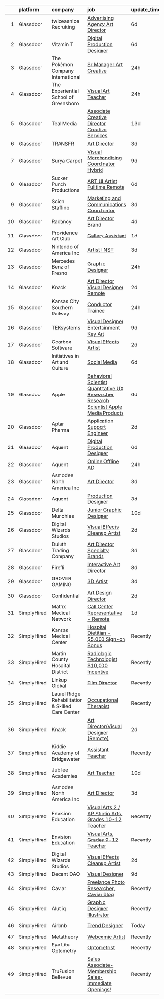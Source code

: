 

|    | platform    | company                                           | job                                                                                                                                                                                                                                                                                                                                                                                                                                                                                                                                                                                                                                                                                                                                                                                                                                                                                                                                                                                                                                                                                                                                                                                                                                                                                                                                                                                                                                                                                | update_time   | location                      |
|---:|:------------|:--------------------------------------------------|:-----------------------------------------------------------------------------------------------------------------------------------------------------------------------------------------------------------------------------------------------------------------------------------------------------------------------------------------------------------------------------------------------------------------------------------------------------------------------------------------------------------------------------------------------------------------------------------------------------------------------------------------------------------------------------------------------------------------------------------------------------------------------------------------------------------------------------------------------------------------------------------------------------------------------------------------------------------------------------------------------------------------------------------------------------------------------------------------------------------------------------------------------------------------------------------------------------------------------------------------------------------------------------------------------------------------------------------------------------------------------------------------------------------------------------------------------------------------------------------|:--------------|:------------------------------|
|  1 | Glassdoor   | twiceasnice Recruiting                            | [Advertising Agency Art Director](https://www.glassdoor.com/partner/jobListing.htm?pos=112&ao=1110586&s=58&guid=000001826cca184084ff4cf8d9cf7972&src=GD_JOB_AD&t=SR&vt=w&ea=1&cs=1_e7f23b87&cb=1659682560487&jobListingId=1008037743719&cpc=E773D000C9BC26FA&jrtk=3-0-1g9mck63i28q9001-1g9mck641itn8800-00c98e8fa3648e20--6NYlbfkN0AIiLXtwtv0BDns9BiY4ItblantFozdL6jLmLxNvS8mvn1ldsy0jlMz0zzKQLMJlE01Mg_fVyKu5_k4U0AOrK2-KBYE1oiYSgPKMhJ7BB5MjsviJVvmyBhK6_U6xHLO_PGk0yWxUXJgKwwlNwq4X7Id9IxDjc_cg1_fHiaU7oQ6Ui8lMyFnavqrhbsgu-I6rehEaNhjLkGo49_16hLZN_mvQFTBn6i5lDB16LCW_IwAD8c612TsZm-fbQuk5umipQSGQciQMQvsItzjjSamZZeSBleL2A3kCULR6TYcQYOl8vldCSkPBT2U1JWzN20okxLd-2sXDVIQcSb_UxjxztTn-261ituKG0xEgkgJI3mO1-ArKzLuiLMoEkHt_t0OGb3nsbWrPc1pxEQw2Pwj57ExikMOJYMMzw32STLx850HMxTK1DaLE3B1zf3s18dfXK5q2DpoxrXGNQqeV3-0SDnZVvH9stMhPFOaJO5R1bPbvyVnGLJjqVv0R4u0jPxR4YLLsNXqA_i7ngdwO7qbatiT)                                                                                                                                                                                                                                                                                                                                                                                                                                                                                                                                                                                         | 6d            | Atlanta, GA                   |
|  2 | Glassdoor   | Vitamin T                                         | [Digital Production Designer](https://www.glassdoor.com/partner/jobListing.htm?pos=118&ao=1110586&s=58&guid=000001826cca184084ff4cf8d9cf7972&src=GD_JOB_AD&t=SR&vt=w&cs=1_5df50f59&cb=1659682560488&jobListingId=1008038558203&cpc=8795CF9063CD573D&jrtk=3-0-1g9mck63i28q9001-1g9mck641itn8800-0b28829f4bd3d0ef--6NYlbfkN0DMrcEu7yrtATojKJA7cEzGQ3FdRGWLh0CZQInL4ECGI6k5tN82kdM0OKoro5eXmjpbPmk1f5YwH-U8sNZ9vwYDSq7NIA3v2pgwkd2khJGuQdhVP4oj6pbmLrHZ5fdsvbQpcM8qrC_W_XGQD7e-BOya_9Z7bGsf_wzHLqtA_-uZOiF4_CRITC546T8HtuikgO6Cw31aUoPgFqNZTPbWmIkMvRjR29M4yLiF9hQDlll-xtweMfFmmDtdTt3QKLAwGw7sX4hh-dWlu-AWM0QW49r1A3JnxNdAtOScwJ6xYUqh7Cxl57qgxH6WW4bJmDI1VFlXIwSap3-Jt_-sy3Y-bjG1cVP9fIPyqMf4sorPoSvTbI7l7VB1rBtR2CtRrgRVSpGyEUn_RGIAgKyvmW7AA9RN1me4Zdr24zV6XDeD6JymvUdu_YFaG-SVs6t0f3dLVFKIlXREMglAJw%3D%3D)                                                                                                                                                                                                                                                                                                                                                                                                                                                                                                                                                                                                                                                                      | 6d            | Remote                        |
|  3 | Glassdoor   | The Pokémon Company International                 | [Sr  Manager  Art   Creative](https://www.glassdoor.com/partner/jobListing.htm?pos=107&ao=1110586&s=58&guid=000001826cca184084ff4cf8d9cf7972&src=GD_JOB_AD&t=SR&vt=w&cs=1_2f54b29a&cb=1659682560486&jobListingId=1008053770742&cpc=32EE424DE2B657EB&jrtk=3-0-1g9mck63i28q9001-1g9mck641itn8800-579e1f21924cc107--6NYlbfkN0CsgUO0V2fSZxJANSxJiftVXeq1wpG4BxYFHzXoW0hPJnnKXvOitF3aOGGKDfgwzkQdk2jlmXp09wnn9CnnJb2WVP4ytZ9SPtf_VdGPE3FDa6oTvbYjF2CJamC3aezTsVi75tMGDDynbx_NBcInGV_KpJBkZjS89MSN3wDJN_cQdh7VJXH1k-BGeiNickPnC25WxBqU_EMYmo176yZZkpgq5VRmE_yS5K2GdfUaIz68degh9MeUE0AUbOZ8HSdLwIZkuTxFco-Is01kRIRJXKc3sEsqrJG1n0ARESM2uOmUuKCRvo452hu2te3Xu_ZN88_JLAohg-PwdM9YNTtMs3tsuE8MzbSJbxJxh0JugaPc_HJAW-mpAKquCeEOTtxqoG0bPyy4w6FKWSNLs30dWeVe2m1tIPKB6I1EZK_Up__LqU2iW9AMpc1OLGGjMaWfGT6r5xqFBANv3DK5JKij3yQ63Db2ZecxjYZ2lfxvnbSyFVP65h9jvlsDRqmIWsR-vsOki3ynPyN_YKqSZfBKVVRFWn-pB3gFWrSIHOlS2pAS0deRvq4s0HVxGDYNkpo7_lsXSzlqR9uP3m1a1mtcDwjuC2tsm12L2bvknFjPI1Pfkdd984Q2Fzw6Q8YWg2vnIVG-FkLyTIH52qhaoRgrr-OgB5YNv0PNUU7ykDCYsLZ5MaEzvgsid2qviPyTd3dDZdwoo1VmMIeGRUae1nSlCKAk0KdapvD59aOSLHJtCOoV1YCKLrYoFj-rE5ZZshvRNKqkJV-Nlqlf1Kjexg6pZeOZj8hhxSXn2a6iEPMoEy32sXcompsE-M-ryajCu6sy1bU69BYllkVzvpbAGlrYx9kaKaS2Anx3kTRTb5NqAQjLjC9LTuTvNXIl4tiIkxavplk-yIwDx9DNVe8-KK4vkBRZKr8ToZOXZMEhpFuYVa5y6A%3D%3D)                                                                                                                                                                      | 24h           | Seattle, WA                   |
|  4 | Glassdoor   | The Experiential School of Greensboro             | [Visual Art Teacher](https://www.glassdoor.com/partner/jobListing.htm?pos=106&ao=1110586&s=58&guid=000001826cca184084ff4cf8d9cf7972&src=GD_JOB_AD&t=SR&vt=w&ea=1&cs=1_adedf7be&cb=1659682560486&jobListingId=1008054253001&cpc=F45C15D234B746DE&jrtk=3-0-1g9mck63i28q9001-1g9mck641itn8800-97116d88185e2a28--6NYlbfkN0B9B5Ox2HDguN1JdlSCtGtgFeZoHL2TtC4dYIrxl5DLdC617qdb5XJn7WqbsJAN3S7-k1VOTsj0q2GXRDp9OAeQthSB1LExrjBrcDfdzuH1ErepiQADGGEoOKm5G_-N5Sc0JSjBy1oyntjJq_sIJs7RGgXUf2wZXPeNjY1ccxmZ7FdbHXsgqGiRoC9mv0zNGwngh39uUXmdnG4bJcPanXd83cEdHMmc_BxKfBxIET7EJOiVxl36m1W4kGdNwB7UhHYZkCzDub-sGM1wvS9uumze9i6Bff5y6iDb3APw076ihlxUHxbw8qWTGGGDE5I6O1Vm1S90DFavu25V2cAOXb4-o3Oqo6qKNxqLmVgwFfGYv3_Lq7XyDDmCuOMMYv6sJ7THvxVgOyFljNtkSNF7BT7xtmKT4fdtaIdywS7u8_4EKl6Y0NW2wi49zUHmps2WPXF9gGSvsuhinemYejSjmimh5oF72DuDvmYCDUqyP-J2JnZ3nrdAJ08PmSwrS-3Sdys%3D)                                                                                                                                                                                                                                                                                                                                                                                                                                                                                                                                                                                                                        | 24h           | Greensboro, NC                |
|  5 | Glassdoor   | Teal Media                                        | [Associate Creative Director  Creative Services](https://www.glassdoor.com/partner/jobListing.htm?pos=110&ao=1110586&s=58&guid=000001826cca184084ff4cf8d9cf7972&src=GD_JOB_AD&t=SR&vt=w&ea=1&cs=1_f2fbb3e8&cb=1659682560487&jobListingId=1008023829068&cpc=334ABAF5D42DC775&jrtk=3-0-1g9mck63i28q9001-1g9mck641itn8800-5bab1701b7cccd51--6NYlbfkN0CtoeRtagomAT2JEB0rPmXxWxZuy07FcrbwMayxAi8fiK9G27nXMfnxoGGFKluB-0kf6D9-y4z5OM4WmQHas4_mfc40ZLT_P0BXeH6VObC5WeWsRdTqSGIYAa70ic-S04VYqJJIr0b5iGt-o5txfjvXNF1HpuKJtwAOfMsMhdqxdCF9AamBAKnq2Bg_sSDezcah09dmpgbQRZjRv02onNYnWej9MSBM4iFFBZlZz3v4meqXSLPp7qtAuFybuPSh_r4twv-9t9lcxz6hxZZ_erUQ6KL50fC2bzgW9dkXicK8-DnOHeR_5crRtHgRGlwX07kNa2FvdWx-kbMDYACEG1ttLt_WQJHuX13ZP88KZuThobfPNN0IPzFagefkmMRTWk1ky7K5G8FfLHp0JMlieL4ZXQcvr60ChZB6i3Y1agEtEUBOBwyGxJNp4t3oZfnybhH8CSJwjduGnEX4QiCLsdGz4NYJRFzIn_Mtc-PbeAx0merByU2gosSMWqoMlTJwW1Rg-nZJJSRKMUebrTSv9C67OKMUk0-3tSWe83aXEaHPTM0psfSDmGS6)                                                                                                                                                                                                                                                                                                                                                                                                                                                                                                                                          | 13d           | Remote                        |
|  6 | Glassdoor   | TRANSFR                                           | [Art Director](https://www.glassdoor.com/partner/jobListing.htm?pos=123&ao=1136043&s=58&guid=000001826cca184084ff4cf8d9cf7972&src=GD_JOB_AD&t=SR&vt=w&ea=1&cs=1_aeb8afbf&cb=1659682560488&jobListingId=1008045533677&jrtk=3-0-1g9mck63i28q9001-1g9mck641itn8800-6a2601c49fad31bc-)                                                                                                                                                                                                                                                                                                                                                                                                                                                                                                                                                                                                                                                                                                                                                                                                                                                                                                                                                                                                                                                                                                                                                                                                 | 3d            | Remote                        |
|  7 | Glassdoor   | Surya Carpet                                      | [Visual Merchandising Coordinator Hybrid](https://www.glassdoor.com/partner/jobListing.htm?pos=121&ao=1110586&s=58&guid=000001826cca184084ff4cf8d9cf7972&src=GD_JOB_AD&t=SR&vt=w&ea=1&cs=1_900246a4&cb=1659682560489&jobListingId=1008029741067&cpc=7F6F94E2229B3AB5&jrtk=3-0-1g9mck63i28q9001-1g9mck641itn8800-a5092b8eb71265a3--6NYlbfkN0D0ff9e8Lfwlpl5zGbQmpn59AL71QmFd7VKOAnfyjZzp5sdngV8WPgYe0dov1m7Y2lAY3T0JFxzFWg4XPFGir4vlj4R1ahgXd8m82ByERJow8HI8NIsv9-rZGM8aLP1SD_iX86DP21sPNAZ7R1XK3dT4qaR5PYDA6oTxDc_nSn8bYBvbcfdecP0oPe49XDwmxQ-AzzyXUvAx1dl_veCCaS3lBr3WWTOrN_7NKvlb2fEY39LjytrRaGIH9EZRjZUZiF0knbx9C81KXR_-HhGXaRcraxJT1BIkwAD2ZpfR1NF8MMf5qsuzY3wLUEew0nYXBz54ORydvHvT0uLG4R0gd7YhoT2MNTmI9prrAFJFmm9xjOGMa-oXEGJG3us_MIrfzOdBW9PEBrv8-jN30nBFQzgRQKn4KCuqQHkVH3pDIhgtoOalpPPVI2HJSxhoIWH6jvShw_XF34SoIo7WyTamdaIzyKkvr3LQXYvPiPR86x1_A%3D%3D)                                                                                                                                                                                                                                                                                                                                                                                                                                                                                                                                                                                                                     | 9d            | White, GA                     |
|  8 | Glassdoor   | Sucker Punch Productions                          | [ART  UI Artist  Fulltime Remote ](https://www.glassdoor.com/partner/jobListing.htm?pos=127&ao=1136043&s=58&guid=000001826cca184084ff4cf8d9cf7972&src=GD_JOB_AD&t=SR&vt=w&ea=1&cs=1_1422265e&cb=1659682560489&jobListingId=1008038469077&jrtk=3-0-1g9mck63i28q9001-1g9mck641itn8800-c2fcca4d5011aef2-)                                                                                                                                                                                                                                                                                                                                                                                                                                                                                                                                                                                                                                                                                                                                                                                                                                                                                                                                                                                                                                                                                                                                                                             | 6d            | Remote                        |
|  9 | Glassdoor   | Scion Staffing                                    | [Marketing and Communications Coordinator](https://www.glassdoor.com/partner/jobListing.htm?pos=116&ao=1110586&s=58&guid=000001826cca184084ff4cf8d9cf7972&src=GD_JOB_AD&t=SR&vt=w&ea=1&cs=1_e306da5b&cb=1659682560488&jobListingId=1008044666191&cpc=7F6F94E2229B3AB5&jrtk=3-0-1g9mck63i28q9001-1g9mck641itn8800-cee030cfab376c82--6NYlbfkN0AxNjU9wWOnkzYrjpAN9mGGJnqCtvXlnsxswceXA4p8ao4_CB8eTwoONV01AmEp9w9zqHKmAbH78XJplTDk3M9Jm8igZETpzfwPSusq6w2WUeC0ZhxixjJMTcWSr_aqxobcrfaHcnrcEfUgBanlAgKSI2eK6XPYcVPWws-bviApNNaXyWKgF-QcNwMlCQu6DZOuDX8fDDbStAi9Tc6QTJi4IUCu-QBCnY1lOCcYw4EndIJIemZzngbpVRO4xJcLEEEy3Sjl98vtCKAF6mq677mIiXTXpmr2W6BIVT-hbzBAIKyYeQ-GbgUi7cIeUHLOoUJaaHgNn61w5nq0IjTEAWeP1pWfAdliy9CZ_n9M-pBF0RyTiMkcexMC0jrminMxXaPZGIxDdMaHBOoN6BcN4MBr7tKXWSyIh5RsBrMG3H6XXuWMFwEtI7dFA-Z0ketrYPwG4H9sz0o369pYFYIKMSlWGePZK6DMEPnduzqPpyOrTBXvGYDFK-F8w-oyjSkGmME%3D)                                                                                                                                                                                                                                                                                                                                                                                                                                                                                                                                                                                                  | 3d            | Washington, DC                |
| 10 | Glassdoor   | Radancy                                           | [Art Director   Brand](https://www.glassdoor.com/partner/jobListing.htm?pos=103&ao=1110586&s=58&guid=000001826cca184084ff4cf8d9cf7972&src=GD_JOB_AD&t=SR&vt=w&cs=1_1d231c4c&cb=1659682560485&jobListingId=1008042110137&cpc=F793441F64F6F721&jrtk=3-0-1g9mck63i28q9001-1g9mck641itn8800-91fc3ef525233141--6NYlbfkN0BmBivckoKIwb-7nkAIiT2NR1int7Qkje2fhghJUHqGcB2ippwtuDGZNOkv9I1xZQR2IVrya5RLwUF5KFKwJti3E6PCZfAWxgXFJwVgGC1X0F-jUnp-cPqsN6Sz00l8xpGMG1r6ZCmkW8ZV2O0jnkFfYqb78PSYhD7143aHdYmUVkWSoH6t_4s4pQF7FW8YAPbm6aCFHMaMPSXhPUF-1XBvEjQA1Rm5_EO1UWG2fArXpQY9JskdVYE5fFY-yUG36jRER_Cy0zXcF4jiTcJNYjB0MYmnvpy6ruyKmTuWthKTOF9DpxDHOaGIQrLleB23AZ8-nDfNjaR-0ixdoZsFGWqbnQhddpwmj1rDJQ64XEY8yAs4VzdvWbQ6lk9hKHYEPl3F-pA-wZ6gsRKyl4mpM5VVYUYzDf-Ezq7nQ9OpqL_VXeDuUMMMgKBcdkwLUGvhGDCBeZ7O3xfiXg%3D%3D)                                                                                                                                                                                                                                                                                                                                                                                                                                                                                                                                                                                                                                                                             | 4d            | Chicago, IL                   |
| 11 | Glassdoor   | Providence Art Club                               | [Gallery Assistant](https://www.glassdoor.com/partner/jobListing.htm?pos=108&ao=1110586&s=58&guid=000001826cca184084ff4cf8d9cf7972&src=GD_JOB_AD&t=SR&vt=w&ea=1&cs=1_00d15123&cb=1659682560486&jobListingId=1008050142707&cpc=4F748F1840550ABC&jrtk=3-0-1g9mck63i28q9001-1g9mck641itn8800-73f32e4500942448--6NYlbfkN0DsBOlmEAMqZtav1V1WKZO3RUElpafjggtWvxyDQ3xFSizXPSZQh0WduMabEnqfyZxmrddCfxa0hRIFbmnI1nhvXi4i0eFBVJeTQtwlZ4WWR4Nh1ToLLxxJYz8SHa-QC9LJ9NH2TAWHNl-i7hdDqS1xNqu4DgmVp__iXlzt_eChZ45yw0CMvAcBjaNn46-lhM2CzgJuGhwyaI0Rybtf8gM4FxTj6fGiGuOku13PVDQ6UgZc1L-2ot7k3afCDZxEcsjc3Kxv_IzoAl7FSM1fDGUS0SUNUUbv6F2M6e8lVgGOd-FxyX5_zEjWjnWcR74JSW-OK1aYAZP_luxKkLygk9jEm8v9wPpM6A4UigHKGauSr-tQV1UZ-72I7W1ozTCcqraxWdjSFjRvDMsgO3fkvwJgWSN-4RMLvreeOhjY60BmOaaLk5VJjtzOvaD-lfEOTFhsviHzWLllpnTNCPhCe28JWz72hYjmMJC4FpRbK5aC4nvK41O__OGS43s9psXIoWk%3D)                                                                                                                                                                                                                                                                                                                                                                                                                                                                                                                                                                                                                         | 1d            | Providence, RI                |
| 12 | Glassdoor   | Nintendo of America Inc                           | [Artist I  NST ](https://www.glassdoor.com/partner/jobListing.htm?pos=129&ao=1136043&s=58&guid=000001826cca184084ff4cf8d9cf7972&src=GD_JOB_AD&t=SR&vt=w&cs=1_39e5f89a&cb=1659682560489&jobListingId=1008045411369&jrtk=3-0-1g9mck63i28q9001-1g9mck641itn8800-1ecfadcba2738101-)                                                                                                                                                                                                                                                                                                                                                                                                                                                                                                                                                                                                                                                                                                                                                                                                                                                                                                                                                                                                                                                                                                                                                                                                    | 3d            | Redmond, WA                   |
| 13 | Glassdoor   | Mercedes Benz of Fresno                           | [Graphic Designer](https://www.glassdoor.com/partner/jobListing.htm?pos=126&ao=1136043&s=58&guid=000001826cca184084ff4cf8d9cf7972&src=GD_JOB_AD&t=SR&vt=w&ea=1&cs=1_961ac6c1&cb=1659682560489&jobListingId=1008053687240&jrtk=3-0-1g9mck63i28q9001-1g9mck641itn8800-a570e01a887ba227-)                                                                                                                                                                                                                                                                                                                                                                                                                                                                                                                                                                                                                                                                                                                                                                                                                                                                                                                                                                                                                                                                                                                                                                                             | 24h           | Remote                        |
| 14 | Glassdoor   | Knack                                             | [Art Director Visual Designer  Remote ](https://www.glassdoor.com/partner/jobListing.htm?pos=128&ao=1136043&s=58&guid=000001826cca184084ff4cf8d9cf7972&src=GD_JOB_AD&t=SR&vt=w&ea=1&cs=1_ceede8b4&cb=1659682560489&jobListingId=1008048687051&jrtk=3-0-1g9mck63i28q9001-1g9mck641itn8800-7cce2a9e27b4da1d-)                                                                                                                                                                                                                                                                                                                                                                                                                                                                                                                                                                                                                                                                                                                                                                                                                                                                                                                                                                                                                                                                                                                                                                        | 2d            | Miami, FL                     |
| 15 | Glassdoor   | Kansas City Southern Railway                      | [Conductor Trainee](https://www.glassdoor.com/partner/jobListing.htm?pos=101&ao=1110586&s=58&guid=000001826cca184084ff4cf8d9cf7972&src=GD_JOB_AD&t=SR&vt=w&ea=1&cs=1_7eb1b9bd&cb=1659682560485&jobListingId=1008054575050&cpc=14D5209370AEC984&jrtk=3-0-1g9mck63i28q9001-1g9mck641itn8800-af76c874ff74b4ec--6NYlbfkN0Cr86cjb1_JotPDkNA28EMHa2kQVB3dZ9CMWbhfesnfgTQ1l4OCvR6KLcao1CnJy9TSatHfRuOs6KGMGGFHih7rrOr6p-HX-nCr2D411vziSOH5ZZpQtAeI9Y2H5OArtZNS-U8ztELJdMq71j3MnaE_SeodC83SAm1nZ_QfzL0z98QwGQ64iMplUTudq85fKbKew2epE2St9g1BNa-Asu1DfKvGnx7A1WEejeA6VK8x2Ieo74fVn5_t7q2VhPdmo-rf-8ZAsmPKjCHMofS0mtGP1X11lsoLWQvK7Cotulkc89MICv7dGUL_Coy0sHdUk7z5rsLmu4PbpBOfZDa_uQN60brlg-ejoEvnR-7Ql6sMG7V7rM1DQ1kKViRpyVXNB74V4qmiEY422_QxApXFV9ies7S_vQ8wDLZFCUT_JGsFqKoqq1WPbQ9mZxb82D0dpqyM9ZJAcWz567Pak-lwADeUzhR6aD_QvajgY7AvACNLbtidnBzCO4kbTg6oxPYU9D3g2mOrXgqJxXeMM7qcWJOZbrcnrjearpjBSodJQCYlZ1Da1B0c9AWN0MaXXKB1aHzmtdTSLAM6920d8A4e5ihmc5aYA_UMgo4kTJb4TNDpcPUuDfVtToyh8GEgnsaGtbE9l0HbnpsVE-F2KHABIysPjGODcNKRTjSxGwedrZLUXMNornr3pZP11GsxQxReuLqhl2R31j1ABRWrfM6TqNYHnK7dJv4jWqWOy3dYk37HPRLTY0fW12A0-dxWq3qo4tJSmXQmseq3UTMViy34ZN5dZb67jCxzy-GD7gL9jxBWt3Q24Uu-lupa)                                                                                                                                                                                                                                                                                                       | 24h           | Lake Charles, LA              |
| 16 | Glassdoor   | TEKsystems                                        | [Visual Designer   Entertainment   Key Art](https://www.glassdoor.com/partner/jobListing.htm?pos=113&ao=1110586&s=58&guid=000001826cca184084ff4cf8d9cf7972&src=GD_JOB_AD&t=SR&vt=w&cs=1_ced33561&cb=1659682560487&jobListingId=1008030293023&cpc=F41FEAB56D215062&jrtk=3-0-1g9mck63i28q9001-1g9mck641itn8800-fc7b8478c22c26d8--6NYlbfkN0AuKz8EBO1xHDEL7V2YF9xF3dC_I9B9i-Zw2Jh8clPMK3KTieKealHQMRxLfyLBLKLSUl0pHI6PBicf-FdP95xtIUqU-XfkwwaJ5AHRHM75kOuoUSChYSjvttDZFskWyACFdYZdhll5nm6fa3y2OQ5HAj0ZlLu8Z0K0B00pkH6kDqkqV9gjaYijt8MBZUQQg0ZrK7qVuDZn5VkH7I3k3qyPHwjXKvNS7ABw2Vy8rcU0j7U3qHywJpc24KlOQNhzGSDUHCTgSXhWBhtoUH2CSl9dQJAXabZ-tHJ-3jifHQjb2bivK3pjFoVGL7xBmD0W4SObUfgA_Umv2bPlCS6F63GL1Oi9Ia1Bq7E7CT2LsKQmtcpKf4hRlcTWHLViJecw0V1DiZKss2GS7LnLffv4slERmtmw44_DWN4JU_BfSAEwVEueex9LoX8Bg_0YAiGw3WTLGxdKQIo6a-QtL2oKD1u7wOyk4ZJkpgNjDJGoyJVv-b_u5Lmea2dot7acgbQxHS5ifOB1Qi_eB2rHS0QrU-LcSvEGIy_BiY7ESUUAo88-j2ZyOt5gXZURFBKgaHouxbHPP4rml1BwcHEnGJ39kp_x0wEE8dG0OAtQaAvsHfmJK9B-M7N8-kBJ8ZFQZkPWBYwWpsiHIPO67MLULIhh87psWDoDdzkCEQrVj1sQQCyLu2luZ_MFRV2YofuXf69n3T_M_ktvlQ6mkP5uhRlRbIZS5bYkJ-PzYdUn3sbHgZnr-xvDL8-l_NtCAsP5j1bDupEcjl7VtRRaTDcNv5L3Mymj5ClGxZhbcouUdJxiiWdHiYaGwodW0l4fqZEQR7_PKfz1pCTX346L4IIIDP5FtgSVq_oOdnwNsPZtG440AC6qGSD9eGQmuSrIwpaOGZZsBfEdyfezFP5mafCsXaqH8KCVue7CEGt82bc%3D)                                                                                                                                                                      | 9d            | Burbank, CA                   |
| 17 | Glassdoor   | Gearbox Software                                  | [Visual Effects Artist](https://www.glassdoor.com/partner/jobListing.htm?pos=125&ao=1136043&s=58&guid=000001826cca184084ff4cf8d9cf7972&src=GD_JOB_AD&t=SR&vt=w&ea=1&cs=1_d42f24c7&cb=1659682560489&jobListingId=1008046736249&jrtk=3-0-1g9mck63i28q9001-1g9mck641itn8800-e2dbd4b4cea587a5-)                                                                                                                                                                                                                                                                                                                                                                                                                                                                                                                                                                                                                                                                                                                                                                                                                                                                                                                                                                                                                                                                                                                                                                                        | 2d            | Frisco, TX                    |
| 18 | Glassdoor   | Initiatives in Art and Culture                    | [Social Media](https://www.glassdoor.com/partner/jobListing.htm?pos=119&ao=1110586&s=58&guid=000001826cca184084ff4cf8d9cf7972&src=GD_JOB_AD&t=SR&vt=w&cs=1_9d3c2191&cb=1659682560488&jobListingId=1008038477087&cpc=C891152315FA1AD8&jrtk=3-0-1g9mck63i28q9001-1g9mck641itn8800-d780a1bf5ee2d11d--6NYlbfkN0DK2C-pmrF0sqrfJr4Li3c4X7YMnrkXddQXZaL_6xg-NZtklDZSx_yitR2YKcyRR0H4uL6BFbDL93vtE4T0LWgicrin5HOa4IBIBzjtPG0VigFqBsXRyTzVnEe1Haw36IRGnYbEONfjk-AJ5UP28GTGZPQTTM4dqhZySoa42D8cjncLSp7s-KG88mV66_Vi1vIMQ0V2eYPPL1cKcAn3n4IhXfil3pzSa7z5Nu-f4uZznDeyDmZFepv4uHLMZL9R1acbRG_F2GmRorerTkxicMejbuH5aZ8j5XZ7Q7kdJMTatBNMdCAkCEYAAyPncLBoA7EiuDwF2QTPvnvIaa1ckH0DLcZdRxkkWeHCzG8R4ryvjOpGMX-j58y55a29uI1EOp3k2_ZJSYL5gBsYKSmkOKKTgZ-zRApdKk2MxWxO4cQwpdekny6ab33pgdN3NgOMuuWr0G9zFxwMiA35vdXfFNRUq0N07JDnM718tnHu9ck1YsWrQ1cGrRVEPvTFFd8GNsrAeCut4v23Ib-wLgyw2gl-6TEsjfiH8y6VeY58uPY2YrPbpyTl3kEOkvWLa5ushmk%3D)                                                                                                                                                                                                                                                                                                                                                                                                                                                                                                                                                                   | 6d            | New York, NY                  |
| 19 | Glassdoor   | Apple                                             | [Behavioral Scientist   Quantitative UX Researcher   Research Scientist  Apple Media Products](https://www.glassdoor.com/partner/jobListing.htm?pos=111&ao=1110586&s=58&guid=000001826cca184084ff4cf8d9cf7972&src=GD_JOB_AD&t=SR&vt=w&cs=1_f6d68e76&cb=1659682560487&jobListingId=1008038838663&cpc=2CAED5C921A5F994&jrtk=3-0-1g9mck63i28q9001-1g9mck641itn8800-91de7d49f1c1a43e--6NYlbfkN0BvKrLyj5gPmtZO9T8euul8TCxuuKNOtzRJOomxnwSEodTz2Bc-sPZlFpP0h5lDivqfKrZadJKZ-5L0MGKu4l2gU4rO3rnE1htFJkI1TKAh4z2K0Wx6zp8j2YUjt7VGHkvpm_eWZFOdXJe8551KqCBkjLvqqPfE_bTV2cf8vprJvO0WyQUF3BjiA7R2DlTpeT42S9_6jzVS8Cv-hllvJON1sCaulepOCZ8ntHHXUUqdDAxvUN6VIDkmj7fvKuLxQ8KyTiwiRGURBYjIYuAMTML_KSWZ1tMfNKKakL83dt3rihLM7nniYyEh50XQAAmuxp1znILFOUPTZgQp8kIe_Iexc_nehlhfKlEi1kJEpASBS9NGXLYKsQ3eLp5K5lMkXj_b_u7QPcyHLy2bZmYSpuomLHgz31mFkidENjp79xVSzMACT_JWw7Jsn2oWwLYCoZGpg7cHpoLDlu0TxGasYCtYfLiCyiMxVcDYdwX3IeXbnok9e29p1z7LcMDs26wXE6HwyMjsDA5WJZk7nHnbu7PyJ_HGEfcvQogWOT8d9N_6LAfYWfxuVCGlZDWOVfCFIy5TKNGp--uamcVVlnRqBvW4Voz-REOI9ZMiOplORLOAssVz1rr1tLZleNmURLh-TLrwfxWmYo28vtH9G2dW36rko8nslUqDFsPEw7Q_uPH6cSp8tsiSbhLX3a5KsY6jFYkZ6LNF6-1vgSTz8pemxX2o9864tdVsVDv3jMNlm0aZ6Dwwv5OgS6A3z-uI95rB_RVlSCPQ2Wpe2UJKuRyJEzGSzw4inAqiEohE4DPozOebhOIzdL4M6hLuwsYtc3X-49gg6SmdgbSEz-sAjNTYmAc6d8iisy6uf5FeNkk6JYjIPkMMntiS-7gHl74l9mSQQs8tYz1aIvipiUSvBgONeETuoVspXxo-CB84FpOzamHlXZdWQ5jSq3L3M_5Bx-71y21WBx_AWTu-ilKlUdNbWy4Un4TFElshrIfycMXk6d68ahnX2BEU-hJ6zr_T0nXrc-D47bHIuLl6JG95QXH2FTWL) | 6d            | New York, NY                  |
| 20 | Glassdoor   | Aptar Pharma                                      | [Application Support Engineer](https://www.glassdoor.com/partner/jobListing.htm?pos=104&ao=1110586&s=58&guid=000001826cca184084ff4cf8d9cf7972&src=GD_JOB_AD&t=SR&vt=w&ea=1&cs=1_e1bf0c64&cb=1659682560486&jobListingId=1008047886418&cpc=5FEB1BEB8E14EF52&jrtk=3-0-1g9mck63i28q9001-1g9mck641itn8800-bbaca3f54d05b381--6NYlbfkN0Bmyzgb-cUJuHpMawDWIca-gl-N31w12EdWXT8kQpakt9MymqAlPqYdwacf-zOOD5avc4RgKh6UsiGFdlmRdvxNFp_01_ye6hn5vL99WVR9sd1asTKuS-Xu9YAlcLohDGpxNjhoxgCAoqUBVqiBCx2diZ2OIs3LKFPjq8cGE50mDNOQ7PPh46HpjRl1qCI9W4bCIi1PlfSrY2k3_0sFsoHKmi_WGX8V8SmntXsIlWb64hkJ9rk_dYV6__c9cWl_RwpRRXuQB_Fa6PxXNQgAYNaofRI_nYjUKCrB5Sgzem0oPHTgg0IN4xHHIlJ8RCJ5LlLL6MedoUFCHjgVg1D_VC0yFQz1J1yqv1_ANGlWb987Hq2OM2GVJtFr4kKHxXtYsPHwyMle2gEU8OaCVj6jRpevHgL2xWp-wBM4eHwnXS_8JO-cU0j3a4fOS0hEOuVjmkVQsJqc2kBHq7570FtBeBfF8lIwlctjdRRnlxeEBmObfB_POGVfTomN_uNypAHc3MU%3D)                                                                                                                                                                                                                                                                                                                                                                                                                                                                                                                                                                                                              | 2d            | Remote                        |
| 21 | Glassdoor   | Aquent                                            | [Digital Production Designer](https://www.glassdoor.com/partner/jobListing.htm?pos=115&ao=1110586&s=58&guid=000001826cca184084ff4cf8d9cf7972&src=GD_JOB_AD&t=SR&vt=w&cs=1_59fd4681&cb=1659682560487&jobListingId=1008038667246&cpc=AC285F3A3ECA6BB0&jrtk=3-0-1g9mck63i28q9001-1g9mck641itn8800-9fd33d793e98ee79--6NYlbfkN0DMrcEu7yrtATojKJA7cEzGQ3FdRGWLh0CZQInL4ECGI9gD0Wolx9R2EDT7B77c2cQC_n058RAr6Z-T1ZvHBGLNOg9RuxyuvnXMR44rD0vOBvD98NA89S0_fqUf_QvebPaEUcEpyR71mu3ANugTbMkiEKNZmZlH4jVL5nZ8Z16JCkMIq20-Q_moKnA-s1rXFSl7O9155eJcEhdIW5KWTHx6RmG8tRyBo3hOD0B48JePCNW9-lSej6cbafd_-LpbQONLi7RAIEd-PCaL2kZ4mGyNxrQ-aACO6OAAObNNwRPC98xfZjpFzoPJzuiv0fWPVLD9FlBiVCr7q8196xAfeSkJpQsEKwcqRTAQpwx6uJnvqv53Uq8JAFkbr3PM-3FN0qUelEh-0pEuFuE48voRiz1w7l6ZaMS-YLgcV5X1qZBhorJvgU3c7g2senwf5dZznOg%3D)                                                                                                                                                                                                                                                                                                                                                                                                                                                                                                                                                                                                                                                                                    | 6d            | Remote                        |
| 22 | Glassdoor   | Aquent                                            | [Online   Offline AD](https://www.glassdoor.com/partner/jobListing.htm?pos=114&ao=1110586&s=58&guid=000001826cca184084ff4cf8d9cf7972&src=GD_JOB_AD&t=SR&vt=w&cs=1_0faed499&cb=1659682560487&jobListingId=1008053369833&cpc=155EB9D5185558AF&jrtk=3-0-1g9mck63i28q9001-1g9mck641itn8800-7895a40473530612--6NYlbfkN0DMrcEu7yrtATojKJA7cEzGQ3FdRGWLh0CZQInL4ECGI9gD0Wolx9R2v-Aex0-GK04nfmN5RyoghJKBNkROXtn5k7WeRYhWtkOc1Mp88D_9-vITKf1FKNA7M7_3yg8a1kFUCG46OVvFEb4vD4nnay1v5ZCFvxO4diFKi_RObbB7CxTPFv6hF3zVJe34Lhp-hJqz0PgeVQm0mlGjoKRijATbLbmzYd2cEkuB5RUZtUea1sz7eGcXTY7eGE2roHngcl60pNcJwn_mFjgTC51ozw7xBfwRsVEFeEM_TJDfi9TFhffzXq1JYyXipeEScrfObgqHyCGcZ28EzGkcb2JXWyIoV4YafBpHg5j4538yBy-c2BtIPI6F9lX_qdVXiCxZm-9cRku-UjWyYq-u_FuBZmichH7fnH8eVoRm7cEzDtxTaDAUDG6w7xXJDpgJEDgPN1_m_darKQVOaA%3D%3D)                                                                                                                                                                                                                                                                                                                                                                                                                                                                                                                                                                                                                                                                              | 24h           | New York, NY                  |
| 23 | Glassdoor   | Asmodee North America Inc                         | [Art Director](https://www.glassdoor.com/partner/jobListing.htm?pos=124&ao=1136043&s=58&guid=000001826cca184084ff4cf8d9cf7972&src=GD_JOB_AD&t=SR&vt=w&ea=1&cs=1_16edbf69&cb=1659682560488&jobListingId=1008045161728&jrtk=3-0-1g9mck63i28q9001-1g9mck641itn8800-8e3230ff004572fd-)                                                                                                                                                                                                                                                                                                                                                                                                                                                                                                                                                                                                                                                                                                                                                                                                                                                                                                                                                                                                                                                                                                                                                                                                 | 3d            | Remote                        |
| 24 | Glassdoor   | Aquent                                            | [Production Designer](https://www.glassdoor.com/partner/jobListing.htm?pos=117&ao=1110586&s=58&guid=000001826cca184084ff4cf8d9cf7972&src=GD_JOB_AD&t=SR&vt=w&cs=1_77678bf4&cb=1659682560488&jobListingId=1008043707046&cpc=FA84DF7EA1EC2398&jrtk=3-0-1g9mck63i28q9001-1g9mck641itn8800-fa302b78e4a33406--6NYlbfkN0DMrcEu7yrtATojKJA7cEzGQ3FdRGWLh0CZQInL4ECGI9gD0Wolx9R2v-Aex0-GK07hqEajj3tBFfJg9SIlHh8RxxKeqaFB9nLlvdLvD275uzi73WFvTXW3ueZ7a7iKGv0JIIRE8bI1OWoJDfA4KkzBL-SfGqhVLYIK8fHdhXFW_jl1W9NIQZPCQu7e8QZV4sJmLfyhEl9upDeHoM3r4iZZasisWhV6pN_AFg-8K3rpMNc71jDpHKS723scCDd9kq5UgVYs1eb1yswcOBMmtcp6RP-el-apdsLOuWpRfSXeocfL1h5pLVTOQvhRvsLksyZUOVkJkAjgDuW6Tng0EHd1uvTFiccCUUGbHAiw5kNuaSnAIQCpZWxQq7H8InoekNdRDKKsyVyx0m_B8eOMo6luL_jCq_yye-bxBoxLmAgelDCvmGhOW7jXCfnV7myb4w8%3D)                                                                                                                                                                                                                                                                                                                                                                                                                                                                                                                                                                                                                                                                                            | 3d            | Cupertino, CA                 |
| 25 | Glassdoor   | Delta Munchies                                    | [Junior Graphic Designer](https://www.glassdoor.com/partner/jobListing.htm?pos=130&ao=1136043&s=58&guid=000001826cca184084ff4cf8d9cf7972&src=GD_JOB_AD&t=SR&vt=w&ea=1&cs=1_9f806d73&cb=1659682560489&jobListingId=1008028760297&jrtk=3-0-1g9mck63i28q9001-1g9mck641itn8800-93db135d2b25cbdc-)                                                                                                                                                                                                                                                                                                                                                                                                                                                                                                                                                                                                                                                                                                                                                                                                                                                                                                                                                                                                                                                                                                                                                                                      | 10d           | Remote                        |
| 26 | Glassdoor   | Digital Wizards Studios                           | [Visual Effects Cleanup Artist](https://www.glassdoor.com/partner/jobListing.htm?pos=122&ao=1136043&s=58&guid=000001826cca184084ff4cf8d9cf7972&src=GD_JOB_AD&t=SR&vt=w&ea=1&cs=1_39af7a13&cb=1659682560488&jobListingId=1008047312634&jrtk=3-0-1g9mck63i28q9001-1g9mck641itn8800-ee6cf7d9fba83118-)                                                                                                                                                                                                                                                                                                                                                                                                                                                                                                                                                                                                                                                                                                                                                                                                                                                                                                                                                                                                                                                                                                                                                                                | 2d            | Remote                        |
| 27 | Glassdoor   | Duluth Trading Company                            | [Art Director   Specialty Brands](https://www.glassdoor.com/partner/jobListing.htm?pos=105&ao=1110586&s=58&guid=000001826cca184084ff4cf8d9cf7972&src=GD_JOB_AD&t=SR&vt=w&ea=1&cs=1_3ca96cb6&cb=1659682560486&jobListingId=1008043148639&cpc=1120CD366D53BFD9&jrtk=3-0-1g9mck63i28q9001-1g9mck641itn8800-f2a6db8dc1d0134f--6NYlbfkN0DltJNQBctKNkp1baUS_Cs55O8gwx67seRiCiqBhvKD8S1wQ8QlaRzvKUT_dD0DIpzJXAt1VBppY2Fei0cWlzSZEhQGnr04qtydWTHym_j8rMHcWNz4ImAHlk_nd2HRkDocI3cWKOq37hcNESlrYHShmNf0wjatrYH5-usi-oLKQv-g6BtWaZrf4Sch3KDClORf4crNbwYfcajppP74wT9p0K2hYDspTZWOyV74Ti_bJuwacJLJWoEmxUDNVWhOvbPIgVNIb2MgTejMMEPZcxVViwxS1Jb4dOYn-o8hc9IAUu4NH0AosN3W_W9tOMmclUV7t-xC00THUhG86ds0Lob18Davt4XXn6gCHEsgerneqeCSkAwDilrjgHgok5bAv9Ov1FQVDBdi-Ix1SXQSxd0tILXyPaTcz-EPs-MzL5CcOrcCyiRSck_wAZ61N6TDwT-tsuCh8upsGVCVB392CMxCONIgU69WUzF7qwjsh2bxQkj6XpJv-8dE-KDDu8JZGpR5q8JYKPb-fDEz97l8AUW7Zp_q8Na8xLEQXbA-T_jOyw%3D%3D)                                                                                                                                                                                                                                                                                                                                                                                                                                                                                                                                                             | 3d            | Mount Horeb, WI               |
| 28 | Glassdoor   | Firefli                                           | [Interactive Art Director](https://www.glassdoor.com/partner/jobListing.htm?pos=102&ao=1110586&s=58&guid=000001826cca184084ff4cf8d9cf7972&src=GD_JOB_AD&t=SR&vt=w&ea=1&cs=1_d9bb8248&cb=1659682560485&jobListingId=1008033278188&cpc=D3E44275D43A938E&jrtk=3-0-1g9mck63i28q9001-1g9mck641itn8800-d5a53768bf1f85b8--6NYlbfkN0DdNONLqhA8z6QrX6vw37qu8cGScUjPKwqVQr3YAsb4-4kNYp2ihaw9IWfOmOCvFUi8IEVx5HjLXs9y5W7kTAJJbVsFJ2RNwFW6wzLXQ-G_LQdlkmiTC9Cub54LydKtejcO4j01gmVMdfFxDoNBJY2BFjrs6YiDPHXEljHo7EqtZpkFKZr6Sls75OQfwYGe7Lk_fnUBIBZwKg-PLpFwJJO2oDH_xHhKR58WKBrBJYgfWFzyXlD5xMa92BQo2gZlKrf9Ri8NZNKCmD3rhfHgSuFlCKSqtaB--g3MOADt3xXl_TqGfzX7xSMVg5y2Fq1o9o5mXqh5n-a4AV4MccGnQuwAspBR1bgFW19lPf6bW2JFubBM2uc1OLOc4fbsIjpL6YdWfhatxoFCPPrFCStQYPvK1mdR0-LRFMlO8ptUj1cq-Zs2KUlT2K1ObpZhv6JGUhH5_UCivQqpOmgUQTiw7kQnsrc1IsTnWzNXTaZ6VJb3p6rSKyV3SVtvptbQt2_tKw0%3D)                                                                                                                                                                                                                                                                                                                                                                                                                                                                                                                                                                                                                  | 8d            | Remote                        |
| 29 | Glassdoor   | GROVER GAMING                                     | [3D Artist](https://www.glassdoor.com/partner/jobListing.htm?pos=120&ao=1110586&s=58&guid=000001826cca184084ff4cf8d9cf7972&src=GD_JOB_AD&t=SR&vt=w&ea=1&cs=1_51c33481&cb=1659682560488&jobListingId=1008045296465&cpc=A65DF3A704A48F9B&jrtk=3-0-1g9mck63i28q9001-1g9mck641itn8800-fd3a28f7f6cdcb56--6NYlbfkN0D0ff9e8Lfwlpl5zGbQmpn59AL71QmFd7VKOAnfyjZzp5sdngV8WPgYe0dov1m7Y2kyZRPQ66E9RJgyz4zC-VIGtGH4pdiViu6nm1-SMPvT757qpSiSAQY7U7idYQf3mUKSPkzYMhP869bQ3rNQj7DMyGoLGsZL4GD-o66WpwUXc4EgehaBqyvCJmgGIbLHzszUkyuoOobrgOSVdHmL_RzZD0NF0CItG0ZJtAGbvU4AZDHbhjSiaZl_OdjwXij9Bb0d6kkl83Ysq6X9CqD2sGcXbURbak7ZW5ZxALoaMTDza79sYQqtSjZW-tBjl59f7W_4T5Zx6_2NDZL1mYgX8viyrFIDOcmIqh-l9_r7X3y8DkwvW3oeOGO4vLU5Y_c8RJE1xFQ6SVPZbI003p5j1T23sog9sv4LiWS5k-p8pOqelm8pgRx_uJXvE5yAFyTFoJbcyQDLcIQSO2xSmy2Pzw6HfuRsunoxj1PhCXNTSxdWMA%3D%3D)                                                                                                                                                                                                                                                                                                                                                                                                                                                                                                                                                                                                                                                   | 3d            | Englewood, CO                 |
| 30 | Glassdoor   | Confidential                                      | [Art Design Director](https://www.glassdoor.com/partner/jobListing.htm?pos=109&ao=1110586&s=58&guid=000001826cca184084ff4cf8d9cf7972&src=GD_JOB_AD&t=SR&vt=w&ea=1&cs=1_4f07e26b&cb=1659682560487&jobListingId=1008047959011&cpc=217C45A42544DB93&jrtk=3-0-1g9mck63i28q9001-1g9mck641itn8800-169f03519f02cae2--6NYlbfkN0D6bRKF7yICdDbu5LjyYOhY9eky40GEYfRIh5Zd39DnHi7jWyCVB5ovIeBLnawkLlcJqGfzul7g7S1DCKZw59Umv6EPlWi6Z-D2nE2_ULKPEcPy_bv9WJDx8ipfX0JDXkrzNqhDQriaI8_XK-FltOFTnYhZ7mWkYeGb43fGXVWdcai_xhJQ2WQbBWRRn2hpHaTsen_gM8_aQp5oxi5GJPWf_QGUgPl53nzfbv-MQTClyFy6R8chloJ2HS8vtbsMIAdwabPNxqhX7lHN-zF1bX8AO1E1qPh97sgaVK956Q4Pwja1fm6bnvrvxCVKorsng4qK7qTDRi8zXEG5Xj4Ta1e2VexaNhlHWozFSlJggtqoA1SJTKQu_0u7TsxbGEyTGqJ2I6Y8bNpcZbhhUuXxbYmmRu6EmkqI50S8q5gunoZgzu_PajqC87xr6TSY0Zqk8P_Bi9OjY1d055ixS0JqW4DH3yUcxilaNbX0GCQeOLqT9jr9klXPRbeO08qUQOud2cEZ8u3uh_hKSg%3D%3D)                                                                                                                                                                                                                                                                                                                                                                                                                                                                                                                                                                                                         | 2d            | United States                 |
| 31 | SimplyHired | Matrix Medical Network                            | [Call Center Representative - Remote](https://www.simplyhired.com/job/3tz0hjvyTe9Bu3m7rIUbfEviWXDZgs7AuJ3bUGztdoquR9eRnrjBgw?q=visual+art)                                                                                                                                                                                                                                                                                                                                                                                                                                                                                                                                                                                                                                                                                                                                                                                                                                                                                                                                                                                                                                                                                                                                                                                                                                                                                                                                         | 1d            | San Antonio, TX +13 locations |
| 32 | SimplyHired | Kansas Medical Center                             | [Hospital Dietitian - $5,000 Sign-on Bonus](https://www.simplyhired.com/job/aVGGWAeHqAdO4LwvQYMKAGvBYm42VFuIxyWE8MBDXfYW-s7rb-3sFw?q=visual+art)                                                                                                                                                                                                                                                                                                                                                                                                                                                                                                                                                                                                                                                                                                                                                                                                                                                                                                                                                                                                                                                                                                                                                                                                                                                                                                                                   | Recently      | Andover, KS                   |
| 33 | SimplyHired | Martin County Hospital District                   | [Radiologic Technologist $10,000 Incentive](https://www.simplyhired.com/job/dhw8ObpPVBsyoTx_tXqUpXRyvVT1cPU3MCFm5tLsK4ogjJ-84NMx2A?q=visual+art)                                                                                                                                                                                                                                                                                                                                                                                                                                                                                                                                                                                                                                                                                                                                                                                                                                                                                                                                                                                                                                                                                                                                                                                                                                                                                                                                   | Recently      | Stanton, TX                   |
| 34 | SimplyHired | Linkup Global                                     | [Film Director](https://www.simplyhired.com/job/MiFKWYVBUur-8SborNLUHP3eMjLzGQyzUjskR0LYmdbjKGpNdMAwFw?q=visual+art)                                                                                                                                                                                                                                                                                                                                                                                                                                                                                                                                                                                                                                                                                                                                                                                                                                                                                                                                                                                                                                                                                                                                                                                                                                                                                                                                                               | Recently      | Los Angeles, CA               |
| 35 | SimplyHired | Laurel Ridge Rehabilitation & Skilled Care Center | [Occupational Therapist](https://www.simplyhired.com/job/IZuW4AJydVgchiIpQJPzAF8pCCIgs7jIimPej3GDEQdJak8bjnKDDg?q=visual+art)                                                                                                                                                                                                                                                                                                                                                                                                                                                                                                                                                                                                                                                                                                                                                                                                                                                                                                                                                                                                                                                                                                                                                                                                                                                                                                                                                      | Recently      | Boston, MA                    |
| 36 | SimplyHired | Knack                                             | [Art Director/Visual Designer (Remote)](https://www.simplyhired.com/job/yyTKdrj0Pgmc3Qsf4x9pBYi3cg18vRK4lbgw45QawM2w_snQf74NiA?q=visual+art)                                                                                                                                                                                                                                                                                                                                                                                                                                                                                                                                                                                                                                                                                                                                                                                                                                                                                                                                                                                                                                                                                                                                                                                                                                                                                                                                       | 2d            | Miami, FL                     |
| 37 | SimplyHired | Kiddie Academy of Bridgewater                     | [Assistant Teacher](https://www.simplyhired.com/job/vARPK6YtgeaH25gtXwIrQ8TFAhHvW19E9Cf9IyC0NUJWL70AbmXJ8g?q=visual+art)                                                                                                                                                                                                                                                                                                                                                                                                                                                                                                                                                                                                                                                                                                                                                                                                                                                                                                                                                                                                                                                                                                                                                                                                                                                                                                                                                           | Recently      | Bridgewater, NJ               |
| 38 | SimplyHired | Jubilee Academies                                 | [Art Teacher](https://www.simplyhired.com/job/gOQDZIRZnU8NdjJZNZBRx7j7kwfYpGLNV2me9tpt3Znr3Bsn4dzDuA?q=visual+art)                                                                                                                                                                                                                                                                                                                                                                                                                                                                                                                                                                                                                                                                                                                                                                                                                                                                                                                                                                                                                                                                                                                                                                                                                                                                                                                                                                 | 10d           | San Antonio, TX +1 location   |
| 39 | SimplyHired | Asmodee North America Inc                         | [Art Director](https://www.simplyhired.com/job/8b4lEJLZyQEMD1FuS_CHOE9m17eK7bEDFLXMjWaeao5Qcyi_qoM1xg?q=visual+art)                                                                                                                                                                                                                                                                                                                                                                                                                                                                                                                                                                                                                                                                                                                                                                                                                                                                                                                                                                                                                                                                                                                                                                                                                                                                                                                                                                | 3d            | Remote                        |
| 40 | SimplyHired | Envision Education                                | [Visual Arts 2 / AP Studio Arts, Grades 10-12 Teacher](https://www.simplyhired.com/job/PfK_nRqkoxHsekLhq0uLAAgFX95G5tAE0ZEVg5sf2EJGb8VTB1sqCg?q=visual+art)                                                                                                                                                                                                                                                                                                                                                                                                                                                                                                                                                                                                                                                                                                                                                                                                                                                                                                                                                                                                                                                                                                                                                                                                                                                                                                                        | Recently      | San Francisco, CA             |
| 41 | SimplyHired | Envision Education                                | [Visual Arts, Grades 9-12 Teacher](https://www.simplyhired.com/job/fzX7k8nY9akYsVcaFhhnsD9Ppo0r-PYvYwUyu8Zz_aKHVKDFWEry8Q?q=visual+art)                                                                                                                                                                                                                                                                                                                                                                                                                                                                                                                                                                                                                                                                                                                                                                                                                                                                                                                                                                                                                                                                                                                                                                                                                                                                                                                                            | Recently      | San Francisco, CA             |
| 42 | SimplyHired | Digital Wizards Studios                           | [Visual Effects Cleanup Artist](https://www.simplyhired.com/job/kkqZXaOG1mVYi_8_TZsl5EWZe3RnXtgf1yRDCdM8gE9RydYvJlysrA?q=visual+art)                                                                                                                                                                                                                                                                                                                                                                                                                                                                                                                                                                                                                                                                                                                                                                                                                                                                                                                                                                                                                                                                                                                                                                                                                                                                                                                                               | 2d            | Remote                        |
| 43 | SimplyHired | Decent DAO                                        | [Visual Designer](https://www.simplyhired.com/job/Y1FePIlZEm3YgzCbLzNUu6A7yJK5inq_LbB5MgxzhjQ0PQ2kuBjMkA?q=visual+art)                                                                                                                                                                                                                                                                                                                                                                                                                                                                                                                                                                                                                                                                                                                                                                                                                                                                                                                                                                                                                                                                                                                                                                                                                                                                                                                                                             | 9d            | Remote                        |
| 44 | SimplyHired | Caviar                                            | [Freelance Photo Researcher, Caviar Blog](https://www.simplyhired.com/job/tOlGUzi0Zeeq8vZh3vg9MN3hdAoOTQmJm4tOrMY_4WyzhLW9k2FKBA?q=visual+art)                                                                                                                                                                                                                                                                                                                                                                                                                                                                                                                                                                                                                                                                                                                                                                                                                                                                                                                                                                                                                                                                                                                                                                                                                                                                                                                                     | Recently      | Remote                        |
| 45 | SimplyHired | Alutiiq                                           | [Graphic Designer Illustrator](https://www.simplyhired.com/job/C0UpWv_1xKWtENjeHb1OV4hSaF9wVLLRVmFi_dVwG3X5eEbEDKEWCg?q=visual+art)                                                                                                                                                                                                                                                                                                                                                                                                                                                                                                                                                                                                                                                                                                                                                                                                                                                                                                                                                                                                                                                                                                                                                                                                                                                                                                                                                | Recently      | Billingsley, AL               |
| 46 | SimplyHired | Airbnb                                            | [Trend Designer](https://www.simplyhired.com/job/WHCIPiQKVQiKxoI03sXPvtXHuSCQnFtuE6eQ8tpK0aSPActEnYbCOQ?q=visual+art)                                                                                                                                                                                                                                                                                                                                                                                                                                                                                                                                                                                                                                                                                                                                                                                                                                                                                                                                                                                                                                                                                                                                                                                                                                                                                                                                                              | Today         | New York, NY                  |
| 47 | SimplyHired | Metatheory                                        | [Webcomic Artist](https://www.simplyhired.com/job/Lon5lgaypp7RJIrc3KBBrNHMoD3_i3r6Cf5rvWMt4A15ZDFk3Vh_yg?q=visual+art)                                                                                                                                                                                                                                                                                                                                                                                                                                                                                                                                                                                                                                                                                                                                                                                                                                                                                                                                                                                                                                                                                                                                                                                                                                                                                                                                                             | Recently      | California                    |
| 48 | SimplyHired | Eye Lite Optometry                                | [Optometrist](https://www.simplyhired.com/job/0_TW_YFDN9emSWrimB0stpZqij5FSIis7kSF7mByOTwEbde_yN2pWA?q=visual+art)                                                                                                                                                                                                                                                                                                                                                                                                                                                                                                                                                                                                                                                                                                                                                                                                                                                                                                                                                                                                                                                                                                                                                                                                                                                                                                                                                                 | Recently      | Los Altos, CA                 |
| 49 | SimplyHired | TruFusion Bellevue                                | [Sales Associate- Membership Sales- Immediate Openings!](https://www.simplyhired.com/job/UHGI2J4Vznr5TtWNvQ0GcJIlWeXs3UGieXvqAVl7vx287aEI_Sc83A?q=visual+art)                                                                                                                                                                                                                                                                                                                                                                                                                                                                                                                                                                                                                                                                                                                                                                                                                                                                                                                                                                                                                                                                                                                                                                                                                                                                                                                      | Recently      | Bellevue, WA                  |
